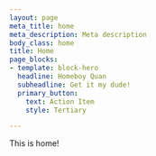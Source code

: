 ```yaml
---
layout: page
meta_title: home
meta_description: Meta description
body_class: home
title: Home
page_blocks:
- template: block-hero
  headline: Homeboy Quan
  subheadline: Get it my dude!
  primary_button:
    text: Action Item
    style: Tertiary

---
```

This is home!
